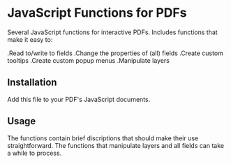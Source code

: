 # JavaScript Functions for PDFs

Several JavaScript functions for interactive PDFs. Includes functions that make it easy to:

.Read to/write to fields
.Change the properties of (all) fields
.Create custom tooltips
.Create custom popup menus
.Manipulate layers

## Installation

Add this file to your PDF's JavaScript documents.

## Usage

The functions contain brief discriptions that should make their use straightforward. The functions that manipulate layers and all fields can take a while to process.
